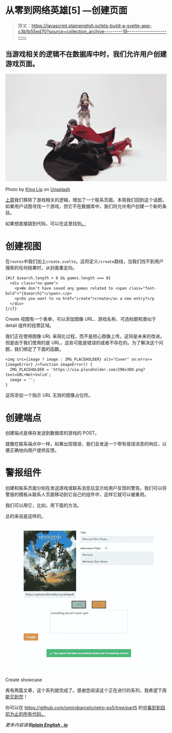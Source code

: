 # 从零到网络英雄[5] —创建页面

> 原文：<https://javascript.plainenglish.io/lets-build-a-svelte-app-c3b1b55ed70?source=collection_archive---------19----------------------->

## 当游戏相关的逻辑不在数据库中时，我们允许用户创建游戏页面。

![](img/5fc301ce8b78813b193e6d57f1d5a7f2.png)

Photo by [King Lip](https://unsplash.com/@king_lip?utm_source=medium&utm_medium=referral) on [Unsplash](https://unsplash.com?utm_source=medium&utm_medium=referral)

[上周](/lets-build-a-svelte-app-a4050db53e79)我们移除了游戏相关的逻辑，增加了一个联系页面。本周我们回到这个话题。如果用户试图寻找一个游戏，但它不在数据库中，我们将允许用户创建一个新的条目。

如果想直接跳到代码，可以在这里找到[。](https://github.com/omirobarcelo/retro-ps5/tree/part5)

# 创建视图

在`routes`中我们加上`create.svelte`。这将定义`/create`路线，当我们找不到用户搜索的任何结果时，从封面重定向。

```
{#if $search.length > 0 && games.length === 0}
  <div class="no-game">
    <p>We don't have saved any games related to <span class="font-bold">"{$search}"</span>.</p>
    <p>Do you want to <a href="create">create</a> a new entry?</p
  </div>
{/if}
```

Create 视图有一个表单，可以添加图像 URL、游戏名称、可选标题和类似于 detail 组件的投票区域。

我们正在使用图像 URL 来简化过程，而不是担心图像上传。这将是未来的改进。但是由于我们使用的是 URL，这些可能是错误的或者不存在的。为了解决这个问题，我们绑定了下面的函数。

```
<img src={image ? image : IMG_PLACEHOLDER} alt="Cover" on:error={imageError} />function imageError() {
  IMG_PLACEHOLDER = 'https://via.placeholder.com/290x380.png?text=URL+Not+Valid';
  image = '';
}
```

这将添加一个指示 URL 无效的图像占位符。

# 创建端点

创建端点是保存发送到数据库的游戏的 POST。

就像在联系端点中一样，如果出现错误，我们会发送一个带有错误消息的响应，以便正确地向用户提供反馈。

# 警报组件

创建和联系页面分别在发送游戏或联系消息后显示给用户反馈的警告。我们可以将警报的模板从联系人页面移动到它自己的组件中，这样它就可以被重用。

我们可以用它，比如，用下面的方法。

总的来说是这样的。

![](img/6847fda324c38ee01a3053338131806c.png)

Create showcase

再有两篇文章，这个系列就完成了。感谢您阅读这个正在进行的系列，我希望下周[能见到您](/lets-build-a-svelte-sapper-app-703ec9e779dd)！

你可以在 https://github.com/omirobarcelo/retro-ps5/tree/part5 的[中看到到目前为止的所有代码。](https://github.com/omirobarcelo/retro-ps5/tree/part5)

*更多内容请看*[***plain English . io***](https://plainenglish.io/)